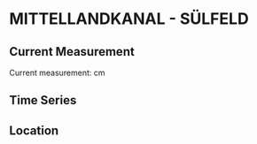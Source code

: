 # MITTELLANDKANAL - SÜLFELD

## Current Measurement

Current measurement: <Value topic="rivers/pegel-online/MLK/SÜLFELD/measurementValue"/> cm

## Time Series

<TimeSeries topic="rivers/pegel-online/MLK/SÜLFELD/measurementValue" period="week" />

## Location

<WorldMap>
  <Marker lat="52.421070807285304" lon="10.661979362056853" labelTopic="rivers/pegel-online/MLK/SÜLFELD" />
</WorldMap>
